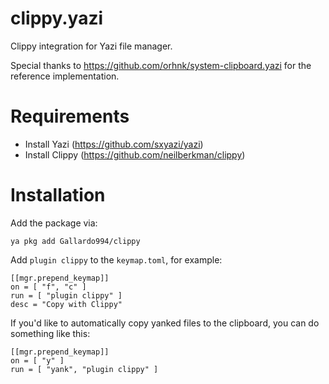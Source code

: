 # clippy.yazi
Clippy integration for Yazi file manager.

Special thanks to https://github.com/orhnk/system-clipboard.yazi for the reference implementation.

# Requirements

- Install Yazi (https://github.com/sxyazi/yazi)
- Install Clippy (https://github.com/neilberkman/clippy)

# Installation

Add the package via: 

`ya pkg add Gallardo994/clippy`

Add `plugin clippy` to the `keymap.toml`, for example:

```
[[mgr.prepend_keymap]]
on = [ "f", "c" ]
run = [ "plugin clippy" ]
desc = "Copy with Clippy"
```

If you'd like to automatically copy yanked files to the clipboard, you can do something like this:

```
[[mgr.prepend_keymap]]
on = [ "y" ]
run = [ "yank", "plugin clippy" ]
```